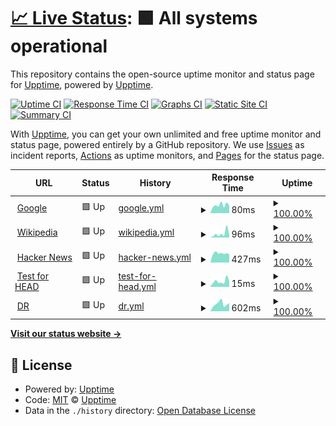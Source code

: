 # [📈 Live Status](https://josequaresma.github.io/upptime): <!--live status--> **🟩 All systems operational**

This repository contains the open-source uptime monitor and status page for [Upptime](https://upptime.js.org), powered by [Upptime](https://github.com/upptime/upptime).

[![Uptime CI](https://github.com/josequaresma/upptime/workflows/Uptime%20CI/badge.svg)](https://github.com/upptime/upptime/actions?query=workflow%3A%22Uptime+CI%22)
[![Response Time CI](https://github.com/josequaresma/upptime/workflows/Response%20Time%20CI/badge.svg)](https://github.com/upptime/upptime/actions?query=workflow%3A%22Response+Time+CI%22)
[![Graphs CI](https://github.com/josequaresma/upptime/workflows/Graphs%20CI/badge.svg)](https://github.com/upptime/upptime/actions?query=workflow%3A%22Graphs+CI%22)
[![Static Site CI](https://github.com/josequaresma/upptime/workflows/Static%20Site%20CI/badge.svg)](https://github.com/upptime/upptime/actions?query=workflow%3A%22Static+Site+CI%22)
[![Summary CI](https://github.com/josequaresma/upptime/workflows/Summary%20CI/badge.svg)](https://github.com/upptime/upptime/actions?query=workflow%3A%22Summary+CI%22)

With [Upptime](https://upptime.js.org), you can get your own unlimited and free uptime monitor and status page, powered entirely by a GitHub repository. We use [Issues](https://github.com/upptime/upptime/issues) as incident reports, [Actions](https://github.com/upptime/upptime/actions) as uptime monitors, and [Pages](https://josequaresma.github.io/upptime) for the status page.

<!--start: status pages-->
<!-- This summary is generated by Upptime (https://github.com/upptime/upptime) -->
<!-- Do not edit this manually, your changes will be overwritten -->
<!-- prettier-ignore -->
| URL | Status | History | Response Time | Uptime |
| --- | ------ | ------- | ------------- | ------ |
| <img alt="" src="https://favicons.githubusercontent.com/www.google.com" height="13"> [Google](https://www.google.com) | 🟩 Up | [google.yml](https://github.com/josequaresma/upptime/commits/HEAD/history/google.yml) | <details><summary><img alt="Response time graph" src="./graphs/google/response-time-week.png" height="20"> 80ms</summary><br><a href="https://josequaresma.github.io/upptime/history/google"><img alt="Response time 73" src="https://img.shields.io/endpoint?url=https%3A%2F%2Fraw.githubusercontent.com%2Fjosequaresma%2Fupptime%2FHEAD%2Fapi%2Fgoogle%2Fresponse-time.json"></a><br><a href="https://josequaresma.github.io/upptime/history/google"><img alt="24-hour response time 91" src="https://img.shields.io/endpoint?url=https%3A%2F%2Fraw.githubusercontent.com%2Fjosequaresma%2Fupptime%2FHEAD%2Fapi%2Fgoogle%2Fresponse-time-day.json"></a><br><a href="https://josequaresma.github.io/upptime/history/google"><img alt="7-day response time 80" src="https://img.shields.io/endpoint?url=https%3A%2F%2Fraw.githubusercontent.com%2Fjosequaresma%2Fupptime%2FHEAD%2Fapi%2Fgoogle%2Fresponse-time-week.json"></a><br><a href="https://josequaresma.github.io/upptime/history/google"><img alt="30-day response time 72" src="https://img.shields.io/endpoint?url=https%3A%2F%2Fraw.githubusercontent.com%2Fjosequaresma%2Fupptime%2FHEAD%2Fapi%2Fgoogle%2Fresponse-time-month.json"></a><br><a href="https://josequaresma.github.io/upptime/history/google"><img alt="1-year response time 73" src="https://img.shields.io/endpoint?url=https%3A%2F%2Fraw.githubusercontent.com%2Fjosequaresma%2Fupptime%2FHEAD%2Fapi%2Fgoogle%2Fresponse-time-year.json"></a></details> | <details><summary><a href="https://josequaresma.github.io/upptime/history/google">100.00%</a></summary><a href="https://josequaresma.github.io/upptime/history/google"><img alt="All-time uptime 100.00%" src="https://img.shields.io/endpoint?url=https%3A%2F%2Fraw.githubusercontent.com%2Fjosequaresma%2Fupptime%2FHEAD%2Fapi%2Fgoogle%2Fuptime.json"></a><br><a href="https://josequaresma.github.io/upptime/history/google"><img alt="24-hour uptime 100.00%" src="https://img.shields.io/endpoint?url=https%3A%2F%2Fraw.githubusercontent.com%2Fjosequaresma%2Fupptime%2FHEAD%2Fapi%2Fgoogle%2Fuptime-day.json"></a><br><a href="https://josequaresma.github.io/upptime/history/google"><img alt="7-day uptime 100.00%" src="https://img.shields.io/endpoint?url=https%3A%2F%2Fraw.githubusercontent.com%2Fjosequaresma%2Fupptime%2FHEAD%2Fapi%2Fgoogle%2Fuptime-week.json"></a><br><a href="https://josequaresma.github.io/upptime/history/google"><img alt="30-day uptime 100.00%" src="https://img.shields.io/endpoint?url=https%3A%2F%2Fraw.githubusercontent.com%2Fjosequaresma%2Fupptime%2FHEAD%2Fapi%2Fgoogle%2Fuptime-month.json"></a><br><a href="https://josequaresma.github.io/upptime/history/google"><img alt="1-year uptime 100.00%" src="https://img.shields.io/endpoint?url=https%3A%2F%2Fraw.githubusercontent.com%2Fjosequaresma%2Fupptime%2FHEAD%2Fapi%2Fgoogle%2Fuptime-year.json"></a></details>
| <img alt="" src="https://favicons.githubusercontent.com/en.wikipedia.org" height="13"> [Wikipedia](https://en.wikipedia.org) | 🟩 Up | [wikipedia.yml](https://github.com/josequaresma/upptime/commits/HEAD/history/wikipedia.yml) | <details><summary><img alt="Response time graph" src="./graphs/wikipedia/response-time-week.png" height="20"> 96ms</summary><br><a href="https://josequaresma.github.io/upptime/history/wikipedia"><img alt="Response time 123" src="https://img.shields.io/endpoint?url=https%3A%2F%2Fraw.githubusercontent.com%2Fjosequaresma%2Fupptime%2FHEAD%2Fapi%2Fwikipedia%2Fresponse-time.json"></a><br><a href="https://josequaresma.github.io/upptime/history/wikipedia"><img alt="24-hour response time 209" src="https://img.shields.io/endpoint?url=https%3A%2F%2Fraw.githubusercontent.com%2Fjosequaresma%2Fupptime%2FHEAD%2Fapi%2Fwikipedia%2Fresponse-time-day.json"></a><br><a href="https://josequaresma.github.io/upptime/history/wikipedia"><img alt="7-day response time 96" src="https://img.shields.io/endpoint?url=https%3A%2F%2Fraw.githubusercontent.com%2Fjosequaresma%2Fupptime%2FHEAD%2Fapi%2Fwikipedia%2Fresponse-time-week.json"></a><br><a href="https://josequaresma.github.io/upptime/history/wikipedia"><img alt="30-day response time 121" src="https://img.shields.io/endpoint?url=https%3A%2F%2Fraw.githubusercontent.com%2Fjosequaresma%2Fupptime%2FHEAD%2Fapi%2Fwikipedia%2Fresponse-time-month.json"></a><br><a href="https://josequaresma.github.io/upptime/history/wikipedia"><img alt="1-year response time 123" src="https://img.shields.io/endpoint?url=https%3A%2F%2Fraw.githubusercontent.com%2Fjosequaresma%2Fupptime%2FHEAD%2Fapi%2Fwikipedia%2Fresponse-time-year.json"></a></details> | <details><summary><a href="https://josequaresma.github.io/upptime/history/wikipedia">100.00%</a></summary><a href="https://josequaresma.github.io/upptime/history/wikipedia"><img alt="All-time uptime 100.00%" src="https://img.shields.io/endpoint?url=https%3A%2F%2Fraw.githubusercontent.com%2Fjosequaresma%2Fupptime%2FHEAD%2Fapi%2Fwikipedia%2Fuptime.json"></a><br><a href="https://josequaresma.github.io/upptime/history/wikipedia"><img alt="24-hour uptime 100.00%" src="https://img.shields.io/endpoint?url=https%3A%2F%2Fraw.githubusercontent.com%2Fjosequaresma%2Fupptime%2FHEAD%2Fapi%2Fwikipedia%2Fuptime-day.json"></a><br><a href="https://josequaresma.github.io/upptime/history/wikipedia"><img alt="7-day uptime 100.00%" src="https://img.shields.io/endpoint?url=https%3A%2F%2Fraw.githubusercontent.com%2Fjosequaresma%2Fupptime%2FHEAD%2Fapi%2Fwikipedia%2Fuptime-week.json"></a><br><a href="https://josequaresma.github.io/upptime/history/wikipedia"><img alt="30-day uptime 100.00%" src="https://img.shields.io/endpoint?url=https%3A%2F%2Fraw.githubusercontent.com%2Fjosequaresma%2Fupptime%2FHEAD%2Fapi%2Fwikipedia%2Fuptime-month.json"></a><br><a href="https://josequaresma.github.io/upptime/history/wikipedia"><img alt="1-year uptime 100.00%" src="https://img.shields.io/endpoint?url=https%3A%2F%2Fraw.githubusercontent.com%2Fjosequaresma%2Fupptime%2FHEAD%2Fapi%2Fwikipedia%2Fuptime-year.json"></a></details>
| <img alt="" src="https://favicons.githubusercontent.com/news.ycombinator.com" height="13"> [Hacker News](https://news.ycombinator.com) | 🟩 Up | [hacker-news.yml](https://github.com/josequaresma/upptime/commits/HEAD/history/hacker-news.yml) | <details><summary><img alt="Response time graph" src="./graphs/hacker-news/response-time-week.png" height="20"> 427ms</summary><br><a href="https://josequaresma.github.io/upptime/history/hacker-news"><img alt="Response time 414" src="https://img.shields.io/endpoint?url=https%3A%2F%2Fraw.githubusercontent.com%2Fjosequaresma%2Fupptime%2FHEAD%2Fapi%2Fhacker-news%2Fresponse-time.json"></a><br><a href="https://josequaresma.github.io/upptime/history/hacker-news"><img alt="24-hour response time 368" src="https://img.shields.io/endpoint?url=https%3A%2F%2Fraw.githubusercontent.com%2Fjosequaresma%2Fupptime%2FHEAD%2Fapi%2Fhacker-news%2Fresponse-time-day.json"></a><br><a href="https://josequaresma.github.io/upptime/history/hacker-news"><img alt="7-day response time 427" src="https://img.shields.io/endpoint?url=https%3A%2F%2Fraw.githubusercontent.com%2Fjosequaresma%2Fupptime%2FHEAD%2Fapi%2Fhacker-news%2Fresponse-time-week.json"></a><br><a href="https://josequaresma.github.io/upptime/history/hacker-news"><img alt="30-day response time 423" src="https://img.shields.io/endpoint?url=https%3A%2F%2Fraw.githubusercontent.com%2Fjosequaresma%2Fupptime%2FHEAD%2Fapi%2Fhacker-news%2Fresponse-time-month.json"></a><br><a href="https://josequaresma.github.io/upptime/history/hacker-news"><img alt="1-year response time 414" src="https://img.shields.io/endpoint?url=https%3A%2F%2Fraw.githubusercontent.com%2Fjosequaresma%2Fupptime%2FHEAD%2Fapi%2Fhacker-news%2Fresponse-time-year.json"></a></details> | <details><summary><a href="https://josequaresma.github.io/upptime/history/hacker-news">100.00%</a></summary><a href="https://josequaresma.github.io/upptime/history/hacker-news"><img alt="All-time uptime 100.00%" src="https://img.shields.io/endpoint?url=https%3A%2F%2Fraw.githubusercontent.com%2Fjosequaresma%2Fupptime%2FHEAD%2Fapi%2Fhacker-news%2Fuptime.json"></a><br><a href="https://josequaresma.github.io/upptime/history/hacker-news"><img alt="24-hour uptime 100.00%" src="https://img.shields.io/endpoint?url=https%3A%2F%2Fraw.githubusercontent.com%2Fjosequaresma%2Fupptime%2FHEAD%2Fapi%2Fhacker-news%2Fuptime-day.json"></a><br><a href="https://josequaresma.github.io/upptime/history/hacker-news"><img alt="7-day uptime 100.00%" src="https://img.shields.io/endpoint?url=https%3A%2F%2Fraw.githubusercontent.com%2Fjosequaresma%2Fupptime%2FHEAD%2Fapi%2Fhacker-news%2Fuptime-week.json"></a><br><a href="https://josequaresma.github.io/upptime/history/hacker-news"><img alt="30-day uptime 100.00%" src="https://img.shields.io/endpoint?url=https%3A%2F%2Fraw.githubusercontent.com%2Fjosequaresma%2Fupptime%2FHEAD%2Fapi%2Fhacker-news%2Fuptime-month.json"></a><br><a href="https://josequaresma.github.io/upptime/history/hacker-news"><img alt="1-year uptime 100.00%" src="https://img.shields.io/endpoint?url=https%3A%2F%2Fraw.githubusercontent.com%2Fjosequaresma%2Fupptime%2FHEAD%2Fapi%2Fhacker-news%2Fuptime-year.json"></a></details>
| <img alt="" src="https://favicons.githubusercontent.com/www.google.com" height="13"> [Test for HEAD](https://www.google.com) | 🟩 Up | [test-for-head.yml](https://github.com/josequaresma/upptime/commits/HEAD/history/test-for-head.yml) | <details><summary><img alt="Response time graph" src="./graphs/test-for-head/response-time-week.png" height="20"> 15ms</summary><br><a href="https://josequaresma.github.io/upptime/history/test-for-head"><img alt="Response time 16" src="https://img.shields.io/endpoint?url=https%3A%2F%2Fraw.githubusercontent.com%2Fjosequaresma%2Fupptime%2FHEAD%2Fapi%2Ftest-for-head%2Fresponse-time.json"></a><br><a href="https://josequaresma.github.io/upptime/history/test-for-head"><img alt="24-hour response time 26" src="https://img.shields.io/endpoint?url=https%3A%2F%2Fraw.githubusercontent.com%2Fjosequaresma%2Fupptime%2FHEAD%2Fapi%2Ftest-for-head%2Fresponse-time-day.json"></a><br><a href="https://josequaresma.github.io/upptime/history/test-for-head"><img alt="7-day response time 15" src="https://img.shields.io/endpoint?url=https%3A%2F%2Fraw.githubusercontent.com%2Fjosequaresma%2Fupptime%2FHEAD%2Fapi%2Ftest-for-head%2Fresponse-time-week.json"></a><br><a href="https://josequaresma.github.io/upptime/history/test-for-head"><img alt="30-day response time 15" src="https://img.shields.io/endpoint?url=https%3A%2F%2Fraw.githubusercontent.com%2Fjosequaresma%2Fupptime%2FHEAD%2Fapi%2Ftest-for-head%2Fresponse-time-month.json"></a><br><a href="https://josequaresma.github.io/upptime/history/test-for-head"><img alt="1-year response time 16" src="https://img.shields.io/endpoint?url=https%3A%2F%2Fraw.githubusercontent.com%2Fjosequaresma%2Fupptime%2FHEAD%2Fapi%2Ftest-for-head%2Fresponse-time-year.json"></a></details> | <details><summary><a href="https://josequaresma.github.io/upptime/history/test-for-head">100.00%</a></summary><a href="https://josequaresma.github.io/upptime/history/test-for-head"><img alt="All-time uptime 100.00%" src="https://img.shields.io/endpoint?url=https%3A%2F%2Fraw.githubusercontent.com%2Fjosequaresma%2Fupptime%2FHEAD%2Fapi%2Ftest-for-head%2Fuptime.json"></a><br><a href="https://josequaresma.github.io/upptime/history/test-for-head"><img alt="24-hour uptime 100.00%" src="https://img.shields.io/endpoint?url=https%3A%2F%2Fraw.githubusercontent.com%2Fjosequaresma%2Fupptime%2FHEAD%2Fapi%2Ftest-for-head%2Fuptime-day.json"></a><br><a href="https://josequaresma.github.io/upptime/history/test-for-head"><img alt="7-day uptime 100.00%" src="https://img.shields.io/endpoint?url=https%3A%2F%2Fraw.githubusercontent.com%2Fjosequaresma%2Fupptime%2FHEAD%2Fapi%2Ftest-for-head%2Fuptime-week.json"></a><br><a href="https://josequaresma.github.io/upptime/history/test-for-head"><img alt="30-day uptime 100.00%" src="https://img.shields.io/endpoint?url=https%3A%2F%2Fraw.githubusercontent.com%2Fjosequaresma%2Fupptime%2FHEAD%2Fapi%2Ftest-for-head%2Fuptime-month.json"></a><br><a href="https://josequaresma.github.io/upptime/history/test-for-head"><img alt="1-year uptime 100.00%" src="https://img.shields.io/endpoint?url=https%3A%2F%2Fraw.githubusercontent.com%2Fjosequaresma%2Fupptime%2FHEAD%2Fapi%2Ftest-for-head%2Fuptime-year.json"></a></details>
| <img alt="" src="https://favicons.githubusercontent.com/www.dr.dk" height="13"> [DR](https://www.dr.dk) | 🟩 Up | [dr.yml](https://github.com/josequaresma/upptime/commits/HEAD/history/dr.yml) | <details><summary><img alt="Response time graph" src="./graphs/dr/response-time-week.png" height="20"> 602ms</summary><br><a href="https://josequaresma.github.io/upptime/history/dr"><img alt="Response time 471" src="https://img.shields.io/endpoint?url=https%3A%2F%2Fraw.githubusercontent.com%2Fjosequaresma%2Fupptime%2FHEAD%2Fapi%2Fdr%2Fresponse-time.json"></a><br><a href="https://josequaresma.github.io/upptime/history/dr"><img alt="24-hour response time 470" src="https://img.shields.io/endpoint?url=https%3A%2F%2Fraw.githubusercontent.com%2Fjosequaresma%2Fupptime%2FHEAD%2Fapi%2Fdr%2Fresponse-time-day.json"></a><br><a href="https://josequaresma.github.io/upptime/history/dr"><img alt="7-day response time 602" src="https://img.shields.io/endpoint?url=https%3A%2F%2Fraw.githubusercontent.com%2Fjosequaresma%2Fupptime%2FHEAD%2Fapi%2Fdr%2Fresponse-time-week.json"></a><br><a href="https://josequaresma.github.io/upptime/history/dr"><img alt="30-day response time 475" src="https://img.shields.io/endpoint?url=https%3A%2F%2Fraw.githubusercontent.com%2Fjosequaresma%2Fupptime%2FHEAD%2Fapi%2Fdr%2Fresponse-time-month.json"></a><br><a href="https://josequaresma.github.io/upptime/history/dr"><img alt="1-year response time 471" src="https://img.shields.io/endpoint?url=https%3A%2F%2Fraw.githubusercontent.com%2Fjosequaresma%2Fupptime%2FHEAD%2Fapi%2Fdr%2Fresponse-time-year.json"></a></details> | <details><summary><a href="https://josequaresma.github.io/upptime/history/dr">100.00%</a></summary><a href="https://josequaresma.github.io/upptime/history/dr"><img alt="All-time uptime 100.00%" src="https://img.shields.io/endpoint?url=https%3A%2F%2Fraw.githubusercontent.com%2Fjosequaresma%2Fupptime%2FHEAD%2Fapi%2Fdr%2Fuptime.json"></a><br><a href="https://josequaresma.github.io/upptime/history/dr"><img alt="24-hour uptime 100.00%" src="https://img.shields.io/endpoint?url=https%3A%2F%2Fraw.githubusercontent.com%2Fjosequaresma%2Fupptime%2FHEAD%2Fapi%2Fdr%2Fuptime-day.json"></a><br><a href="https://josequaresma.github.io/upptime/history/dr"><img alt="7-day uptime 100.00%" src="https://img.shields.io/endpoint?url=https%3A%2F%2Fraw.githubusercontent.com%2Fjosequaresma%2Fupptime%2FHEAD%2Fapi%2Fdr%2Fuptime-week.json"></a><br><a href="https://josequaresma.github.io/upptime/history/dr"><img alt="30-day uptime 100.00%" src="https://img.shields.io/endpoint?url=https%3A%2F%2Fraw.githubusercontent.com%2Fjosequaresma%2Fupptime%2FHEAD%2Fapi%2Fdr%2Fuptime-month.json"></a><br><a href="https://josequaresma.github.io/upptime/history/dr"><img alt="1-year uptime 100.00%" src="https://img.shields.io/endpoint?url=https%3A%2F%2Fraw.githubusercontent.com%2Fjosequaresma%2Fupptime%2FHEAD%2Fapi%2Fdr%2Fuptime-year.json"></a></details>

<!--end: status pages-->

[**Visit our status website →**](https://upptime.github.io/upptime)

## 📄 License

- Powered by: [Upptime](https://github.com/upptime/upptime)
- Code: [MIT](./LICENSE) © [Upptime](https://upptime.js.org)
- Data in the `./history` directory: [Open Database License](https://opendatacommons.org/licenses/odbl/1-0/)
